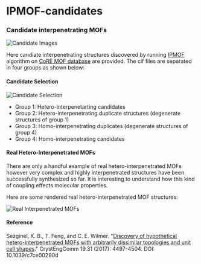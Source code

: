 # IPMOF-candidates

### Candidate interpenetrating MOFs

![Candidate Images][Fig1]

Here candiate interpenetrating structures discovered by running [IPMOF][IPMOF-ref] algorithm on [CoRE MOF database][CORE-ref] are provided. The cif files are separated in four groups as shown below:

#### Candidate Selection

![Candidate Selection][Fig2]

- Group 1: Hetero-interpenetarting candidates
- Group 2: Hetero-interpenetrating duplicate structures (degenerate structures of group 1)
- Group 3: Homo-interpenetrating duplicates (degenerate structures of group 4)
- Group 4: Homo-interpenetrating candidates

#### Real Hetero-Interpenetrated MOFs

There are only a handful example of real hetero-interpenetrated MOFs however very complex and highly
interpenetrated structures have been successfully synthesized so far. It is interesting to understand
how this kind of coupling effects molecular properties.

Here are some rendered real hetero-interpenetrated MOF structures:

![Real Interpenetrated MOFs][Fig3]

#### Reference

Sezginel, K. B., T. Feng, and C. E. Wilmer. "[Discovery of hypothetical hetero-interpenetrated MOFs with arbitrarily dissimilar topologies and unit cell shapes](http://pubs.rsc.org/en/content/articlelanding/2017/ce/c7ce00290d)." CrystEngComm 19.31 (2017): 4497-4504. DOI: 10.1039/c7ce00290d

[Fig1]: https://github.com/kbsezginel/IPMOF-candidates/blob/master/docs/candidate-interpenetrated-mofs.PNG "Candidate Images"
[Fig2]: https://github.com/kbsezginel/IPMOF-candidates/blob/master/docs/candidate-pair-selection.PNG "Candidate Selection"
[Fig3]: https://github.com/kbsezginel/IPMOF-candidates/blob/master/docs/real-hetero-interpenetrated-mofs.PNG "Real Interpenetrated MOFs"
[IPMOf-ref]: https://github.com/kbsezginel/IPMOF/
[CORE-ref]: http://pubs.acs.org/doi/abs/10.1021/cm502594j

